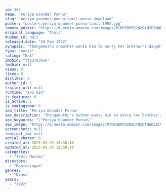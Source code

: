 ```yaml
---
id: 386
name: "Periya Gounder Ponnu"
slug: "periya-gounder-ponnu-tamil-movie-download"
poster: "posters/periya-gounder-ponnu-tamil-1992.jpg"
remote_poster: "https://m.media-amazon.com/images/M/MV5BMTQ2N2Q4N2EtNWRiZC00OTc3LWI3ODYtZTU1ZjI3OGI5ZTVmXkEyXkFqcGdeQXVyMTEzNzg0Mjkx._V1_SX300.jpg"
original_language: "Tamil"
dubbed_in: null
released_date: "28 Feb 1992"
synopsis: "Thangamuthu's mother wants him to marry her brother's daughter Manju as per their tradition. However, Manju is against the relatioship and her father insults him and his mother."
type: "movie"
rating: "N/A"
imdbid: "tt23783956"
tmdbid: null
views: 0
likes: 0
dislikes: 0
author_id: 1
trailer_url: null
runtime: "145 min"
is_featured: 0
is_active: 1
is_comingsoon: 0
seo_title: "Periya Gounder Ponnu"
seo_description: "Thangamuthu's mother wants him to marry her brother's daughter Manju as per their tradition. However, Manju is against the relatioship and her father insults him and his mother."
seo_keywords: "\"Periya Gounder Ponnu\""
seo_image: "https://m.media-amazon.com/images/M/MV5BMTQ2N2Q4N2EtNWRiZC00OTc3LWI3ODYtZTU1ZjI3OGI5ZTVmXkEyXkFqcGdeQXVyMTEzNzg0Mjkx._V1_SX300.jpg"
screenshots: null
redirect_to: null
social_shares: 0
created_at: 2025-03-20 18:58:16
updated_at: 2025-03-20 18:58:16
categories:
  - "Tamil Movies"
directors:
  - "Manivasagam"
genres:
  - "Drama"
years:
  - "1992"
---
```

